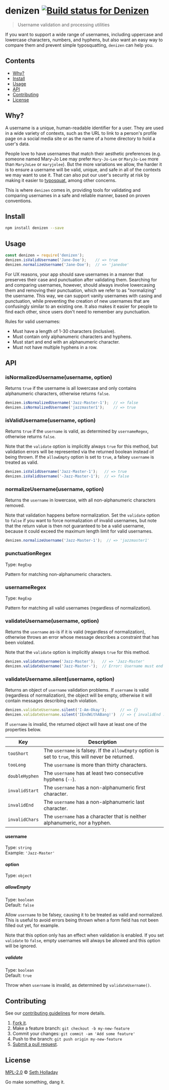 # denizen [![Build status for Denizen](https://img.shields.io/circleci/project/sholladay/denizen/master.svg "Build Status")](https://circleci.com/gh/sholladay/denizen "Builds")

> Username validation and processing utilities

If you want to support a wide range of usernames, including uppercase and lowercase characters, numbers, and hyphens, but also want an easy way to compare them and prevent simple typosquatting, `denizen` can help you.

## Contents

 - [Why?](#why)
 - [Install](#install)
 - [Usage](#usage)
 - [API](#api)
 - [Contributing](#contributing)
 - [License](#license)

## Why?

A username is a unique, human-readable identifier for a user. They are used in a wide variety of contexts, such as the URL to link to a person's profile page on a social media site or as the name of a home directory to hold a user's data.

People love to have usernames that match their aesthetic preferences (e.g. someone named Mary-Jo Lee may prefer `Mary-Jo-Lee` or `MaryJo-Lee` more than `MaryJoLee` or `maryjolee`). But the more variations we allow, the harder it is to ensure a username will be valid, unique, and safe in all of the contexts we may want to use it. That can also put our user's security at risk by making it easier to [typosquat](https://en.wikipedia.org/wiki/Typosquatting), among other concerns.

This is where `denizen` comes in, providing tools for validating and comparing usernames in a safe and reliable manner, based on proven conventions.

## Install

```sh
npm install denizen --save
```

## Usage

```js
const denizen = require('denizen');
denizen.isValidUsername('Jane-Doe');    // => true
denizen.normalizeUsername('Jane-Doe');  // => 'janedoe'
```

For UX reasons, your app should save usernames in a manner that preserves their case and punctuation after validating them. Searching for and comparing usernames, however, should always involve lowercasing them and removing their punctuation, which we refer to as "normalizing" the username. This way, we can support vanity usernames with casing and punctuation, while preventing the creation of new usernames that are confusingly similar to an existing one. It also makes it easier for people to find each other, since users don't need to remember any punctuation.

Rules for valid usernames:
 - Must have a length of 1-30 characters (inclusive).
 - Must contain only alphanumeric characters and hyphens.
 - Must start and end with an alphanumeric character.
 - Must not have multiple hyphens in a row.

## API

### isNormalizedUsername(username, option)

Returns `true` if the username is all lowercase and only contains alphanumeric characters, otherwise returns `false`.

```js
denizen.isNormalizedUsername('Jazz-Master-1');  // => false
denizen.isNormalizedUsername('jazzmaster1');    // => true
```

### isValidUsername(username, option)

Returns `true` if the `username` is valid, as determined by `usernameRegex`, otherwise returns `false`.

Note that the `validate` option is implicitly always `true` for this method, but validation errors will be represented via the returned boolean instead of being thrown. If the `allowEmpty` option is set to `true`, a falsey `username` is treated as valid.

```js
denizen.isValidUsername('Jazz-Master-1');   // => true
denizen.isValidUsername('-Jazz-Master-1');  // => false
```

### normalizeUsername(username, option)

Returns the `username` in lowercase, with all non-alphanumeric characters removed.

Note that validation happens before normalization. Set the `validate` option to `false` if you want to force normalization of invalid usernames, but note that the return value is then not guaranteed to be a valid username, because it could exceed the maximum length limit for valid usernames.

```js
denizen.normalizeUsername('Jazz-Master-1');  // => 'jazzmaster1'
```

### punctuationRegex

Type: `RegExp`

Pattern for matching non-alphanumeric characters.

### usernameRegex

Type: `RegExp`

Pattern for matching all valid usernames (regardless of normalization).

### validateUsername(username, option)

Returns the `username` as-is if it is valid (regardless of normalization), otherwise throws an error whose message describes a constraint that has been violated.

Note that the `validate` option is implicitly always `true` for this method.

```js
denizen.validateUsername('Jazz-Master');   // => 'Jazz-Master'
denizen.validateUsername('Jazz-Master-');  // Error: Username must end with an alphanumeric character
```

### validateUsername.silent(username, option)

Returns an object of `username` validation problems. If `username` is valid (regardless of normalization), the object will be empty, otherwise it will contain messages describing each violation.

```js
denizen.validateUsername.silent('I-Am-Okay');      // => {}
denizen.validateUsername.silent('IEndWithABang!')  // => { invalidEnd : 'Username must end with an alphanumeric character' }
```

If `username` is invalid, the returned object will have at least one of the properties below.

Key            | Description
-------------- | -----------
`tooShort`     | The `username` is falsey. If the `allowEmpty` option is set to `true`, this will never be returned.
`tooLong`      | The `username` is more than thirty characters.
`doubleHyphen` | The `username` has at least two consecutive hyphens (`--`).
`invalidStart` | The `username` has a non-alphanumeric first character.
`invalidEnd`   | The `username` has a non-alphanumeric last character.
`invalidChars` | The `username` has a character that is neither alphanumeric, nor a hyphen.

#### username

Type: `string`<br>
Example: `'Jazz-Master'`

#### option

Type: `object`

##### allowEmpty

Type: `boolean`<br>
Default: `false`

Allow `username` to be falsey, causing it to be treated as valid and normalized. This is useful to avoid errors being thrown when a form field has not been filled out yet, for example.

Note that this option only has an effect when validation is enabled. If you set `validate` to `false`, empty usernames will always be allowed and this option will be ignored.

##### validate

Type: `boolean`<br>
Default: `true`

Throw when `username` is invalid, as determined by `validateUsername()`.

## Contributing

See our [contributing guidelines](https://github.com/sholladay/denizen/blob/master/CONTRIBUTING.md "Guidelines for participating in this project") for more details.

1. [Fork it](https://github.com/sholladay/denizen/fork).
2. Make a feature branch: `git checkout -b my-new-feature`
3. Commit your changes: `git commit -am 'Add some feature'`
4. Push to the branch: `git push origin my-new-feature`
5. [Submit a pull request](https://github.com/sholladay/denizen/compare "Submit code to this project for review").

## License

[MPL-2.0](https://github.com/sholladay/denizen/blob/master/LICENSE "License for denizen") © [Seth Holladay](https://seth-holladay.com "Author of denizen")

Go make something, dang it.
